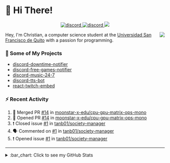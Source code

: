 # :wave: Hi There!

<p align="center">
  <a href="https://discord.gg/mhj3Zsv">
    <img alt="discord" src="https://img.shields.io/discord/730998659008823296.svg?label=&logo=discord&logoColor=ffffff&color=7389D8&labelColor=6A7EC2"/>
  </a>
  <a href="https://twitter.com/moonstar_x99">
    <img alt="discord" src="https://img.shields.io/twitter/follow/moonstar_x99?label=Follow%20Me%21&style=social"/>
  </a>
  <a href="https://badges.pufler.dev">
    <img src="https://badges.pufler.dev/visits/moonstar-x/moonstar-x?style=flat&logo=github">
  </a>
</p>

<img align="right" src="https://media.tenor.com/images/cb8fb20986aac7eef75c8ce6bc3997c0/tenor.gif" />

Hey, I'm Christian, a computer science student at the [Universidad San Francisco de Quito](http://www.usfq.edu.ec/Paginas/Inicio.aspx) with a passion for programming.

### :rocket: Some of My Projects

* [discord-downtime-notifier](https://github.com/moonstar-x/discord-downtime-notifier)
* [discord-free-games-notifier](https://github.com/moonstar-x/discord-free-games-notifier)
* [discord-music-24-7](https://github.com/moonstar-x/discord-music-24-7)
* [discord-tts-bot](https://github.com/moonstar-x/discord-tts-bot)
* [react-twitch-embed](https://github.com/moonstar-x/react-twitch-embed)

### :zap: Recent Activity

<!--START_SECTION:activity-->
1. 🎉 Merged PR [#14](https://github.com/moonstar-x-edu/cpu-gpu-matrix-ops-mono/pull/14) in [moonstar-x-edu/cpu-gpu-matrix-ops-mono](https://github.com/moonstar-x-edu/cpu-gpu-matrix-ops-mono)
2. 💪 Opened PR [#14](https://github.com/moonstar-x-edu/cpu-gpu-matrix-ops-mono/pull/14) in [moonstar-x-edu/cpu-gpu-matrix-ops-mono](https://github.com/moonstar-x-edu/cpu-gpu-matrix-ops-mono)
3. ❗️ Closed issue [#1](https://github.com/tanb01/society-manager/issues/1) in [tanb01/society-manager](https://github.com/tanb01/society-manager)
4. 🗣 Commented on [#1](https://github.com/tanb01/society-manager/issues/1) in [tanb01/society-manager](https://github.com/tanb01/society-manager)
5. ❗️ Opened issue [#1](https://github.com/tanb01/society-manager/issues/1) in [tanb01/society-manager](https://github.com/tanb01/society-manager)
<!--END_SECTION:activity-->

---

<details>
  <summary>
    :bar_chart: Click to see my GitHub Stats
  </summary>
  <p align="center">
    <br>
    <img alt="GitHub Stats" src="https://github-readme-stats.vercel.app/api?username=moonstar-x&count_private=true&show_icons=true&theme=dracula" />
    <br>
    <img alt="GitHub Top Languages" src="https://github-readme-stats.vercel.app/api/top-langs/?username=moonstar-x&layout=compact&theme=dracula" />
  </p>
</details>

